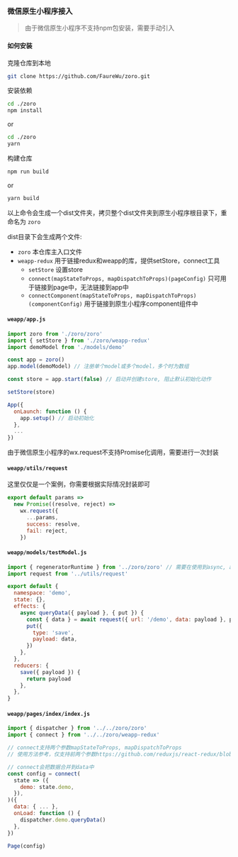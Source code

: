 ### 微信原生小程序接入

> 由于微信原生小程序不支持npm包安装，需要手动引入

#### 如何安装

克隆仓库到本地
```bash
git clone https://github.com/FaureWu/zoro.git
```

安装依赖
```bash
cd ./zoro
npm install
```
or
```bash
cd ./zoro
yarn
```

构建仓库
```bash
npm run build
```
or
```bash
yarn build
```

以上命令会生成一个dist文件夹，拷贝整个dist文件夹到原生小程序根目录下，重命名为 `zoro`

dist目录下会生成两个文件:
* `zoro` 本仓库主入口文件
* `weapp-redux` 用于链接redux和weapp的库，提供setStore，connect工具
  * `setStore` 设置store
  * `connect(mapStateToProps, mapDispatchToProps)(pageConfig)` 只可用于链接到page中，无法链接到app中
  * `connectComponent(mapStateToProps, mapDispatchToProps)(componentConfig)` 用于链接到原生小程序component组件中

#### `weapp/app.js`
```js
import zoro from './zoro/zoro'
import { setStore } from './zoro/weapp-redux'
import demoModel from './models/demo'

const app = zoro()
app.model(demoModel) // 注册单个model或多个model，多个时为数组

const store = app.start(false) // 启动并创建store, 阻止默认初始化动作

setStore(store)

App({
  onLaunch: function () {
    app.setup() // 启动初始化
  },
  ...
})

```

由于微信原生小程序的wx.request不支持Promise化调用，需要进行一次封装

#### `weapp/utils/request`

这里仅仅是一个案例，你需要根据实际情况封装即可

```js
export default params =>
  new Promise((resolve, reject) =>
    wx.request({
      ...params,
      success: resolve,
      fail: reject,
    })
```

#### `weapp/models/testModel.js`

```js
import { regeneratorRuntime } from '../zoro/zoro' // 需要在使用到async, await的文件中引入regeneratorRuntime
import request from '../utils/request'

export default {
  namespace: 'demo',
  state: {},
  effects: {
    async queryData({ payload }, { put }) {
      const { data } = await request({ url: '/demo', data: payload }, payload)
      put({
        type: 'save',
        payload: data,
      })
    },
  },
  reducers: {
    save({ payload }) {
      return payload
    },
  },
}

```

#### `weapp/pages/index/index.js`

```js
import { dispatcher } from '../../zoro/zoro'
import { connect } from '../../zoro/weapp-redux'

// connect支持两个参数mapStateToProps, mapDispatchToProps
// 使用方法参考，仅支持前两个参数https://github.com/reduxjs/react-redux/blob/HEAD/docs/api.md#connectmapstatetoprops-mapdispatchtoprops-mergeprops-options

// connect会把数据合并到data中
const config = connect(
  state => ({
    demo: state.demo,
  }),
)({
  data: { ... },
  onLoad: function () {
    dispatcher.demo.queryData()
  },
})

Page(config)

```
